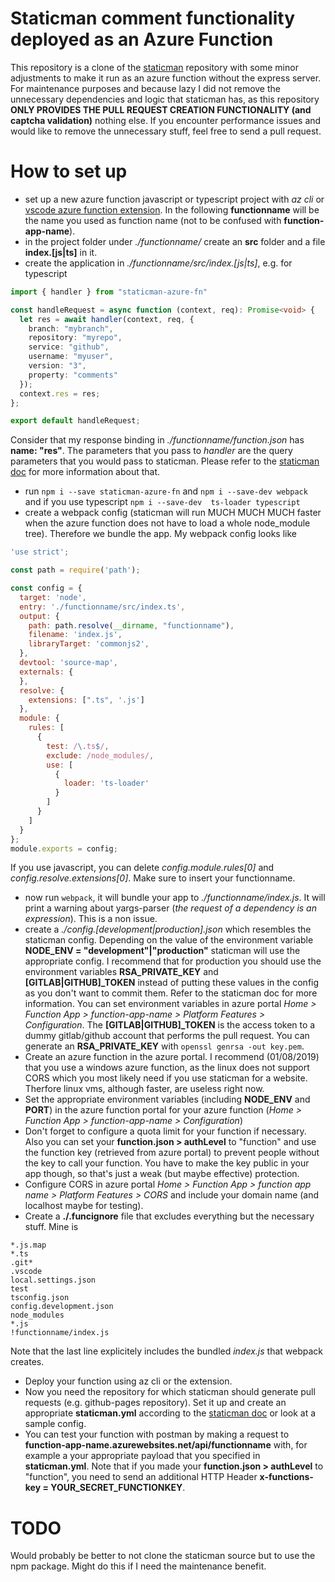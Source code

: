 # Staticman comment functionality deployed as an Azure Function
This repository is a clone of the [staticman](https://github.com/eduardoboucas/staticman) repository with some minor adjustments to make it run as an azure function without the express server. 
For maintenance purposes and because lazy I did not remove the unnecessary dependencies and logic that staticman has, as this repository **ONLY PROVIDES THE PULL REQUEST CREATION FUNCTIONALITY (and captcha validation)** nothing else. If you encounter performance issues and would like to remove the unnecessary stuff, feel free to send a pull request.
# How to set up
- set up a new azure function javascript or typescript project with *az cli* or [vscode azure function extension](https://marketplace.visualstudio.com/items?itemName=ms-azuretools.vscode-azurefunctions). In the following **functionname**  will be the name you used as function name (not to be confused with **function-app-name**).
- in the project folder under *./functionname/* create an **src** folder and a file **index.[js|ts]** in it.
- create the application in *./functionname/src/index.[js|ts]*, e.g. for typescript
```ts
import { handler } from "staticman-azure-fn"

const handleRequest = async function (context, req): Promise<void> {
  let res = await handler(context, req, {
    branch: "mybranch",
    repository: "myrepo",
    service: "github",
    username: "myuser",
    version: "3",
    property: "comments"
  });
  context.res = res;
};

export default handleRequest;
```
Consider that my response binding in *./functionname/function.json* has **name: "res"**.
The parameters that you pass to *handler* are the query parameters that you would pass to staticman. 
Please refer to the [staticman doc](https://staticman.net/) for more information about that.
- run `npm i --save staticman-azure-fn` and `npm i --save-dev webpack` and if you use typescript `npm i --save-dev  ts-loader typescript`
- create a webpack config (staticman will run MUCH MUCH MUCH faster when the azure function does not have to load a whole node_module tree). Therefore we bundle the app. My webpack config looks like
```js
'use strict';

const path = require('path');

const config = {
  target: 'node',
  entry: './functionname/src/index.ts', 
  output: {
    path: path.resolve(__dirname, "functionname"),
    filename: 'index.js',
    libraryTarget: 'commonjs2',
  },
  devtool: 'source-map',
  externals: {
  },
  resolve: {
    extensions: [".ts", '.js']
  },
  module: {
    rules: [
      {
        test: /\.ts$/,
        exclude: /node_modules/,
        use: [
          {
            loader: 'ts-loader'
          }
        ]
      }
    ]
  }
};
module.exports = config;
```
If you use javascript, you can delete *config.module.rules[0]* and *config.resolve.extensions[0]*. Make sure to insert your functionname.
- now run `webpack`, it will bundle your app to *./functionname/index.js*. It will print a warning about yargs-parser (*the request of a dependency is an expression*). This is a non issue.
- create a *./config.[development|production].json* which resembles the staticman config. Depending on the value of the environment variable **NODE_ENV = "development"|"production"** staticman will use the appropriate config. I recommend that for production you should use the environment variables **RSA_PRIVATE_KEY** and **[GITLAB|GITHUB]_TOKEN** instead of putting these values in the config as you don't want to commit them. Refer to the staticman doc for more information. You can set environment variables in azure portal *Home > Function App > function-app-name > Platform Features > Configuration*. The **[GITLAB|GITHUB]_TOKEN** is the access token to a dummy gitlab/github account that performs the pull request. You can generate an **RSA_PRIVATE_KEY** with `openssl genrsa -out key.pem`.
- Create an azure function in the azure portal. I recommend (01/08/2019) that you use a windows azure function, as the linux does not support CORS which you most likely need if you use staticman for a website. Therfore linux vms, although faster, are useless right now.
- Set the appropriate environment variables (including **NODE_ENV** and **PORT**) in the azure function portal for your azure function (*Home > Function App > function-app-name > Configuration*)
- Don't forget to configure a quota limit for your function if necessary. Also you can set your **function.json > authLevel** to "function" and use the function key (retrieved from azure portal) to prevent people without the key to call your function. You have to make the key public in your app though, so that's just a weak (but maybe effective) protection. 
- Configure CORS in azure portal *Home > Function App > function app name > Platform Features > CORS* and include your domain name (and localhost maybe for testing).
- Create a **./.funcignore** file that excludes everything but the necessary stuff. Mine is
```
*.js.map
*.ts
.git*
.vscode
local.settings.json
test
tsconfig.json
config.development.json
node_modules
*.js
!functionname/index.js
```
Note that the last line explicitely includes the bundled *index.js* that webpack creates.

- Deploy your function using az cli or the extension.
- Now you need the repository for which staticman should generate pull requests (e.g. github-pages repository). Set it up and create an appropriate **staticman.yml** according to the [staticman doc](https://staticman.net/docs/configuration) or look at a sample config.
- You can test your function with postman by making a request to **function-app-name.azurewebsites.net/api/functionname** with, for example a your appropriate payload that you specified in **staticman.yml**. Note that if you made your **function.json > authLevel** to "function", you need to send an additional HTTP Header **x-functions-key = YOUR_SECRET_FUNCTIONKEY**.

# TODO
Would probably be better to not clone the staticman source but to use the npm package. Might do this if I need the maintenance benefit.